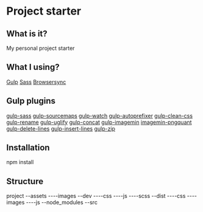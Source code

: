 # Project starter

What is it?
-----------

My personal project starter


What I using?
-------------

[Gulp](http://gulpjs.com)
[Sass](http://sass-lang.com)
[Browsersync](https://www.browsersync.io)


Gulp plugins
------------

[gulp-sass](https://www.npmjs.com/package/gulp-sass)
[gulp-sourcemaps](https://www.npmjs.com/package/gulp-sourcemaps)
[gulp-watch](https://www.npmjs.com/package/gulp-watch)
[gulp-autoprefixer](https://www.npmjs.com/package/gulp-autoprefixer)
[gulp-clean-css](https://www.npmjs.com/package/gulp-clean-css)
[gulp-rename](https://www.npmjs.com/package/gulp-rename)
[gulp-uglify](https://www.npmjs.com/package/gulp-uglify)
[gulp-concat](https://www.npmjs.com/package/gulp-concat)
[gulp-imagemin](https://www.npmjs.com/package/gulp-imagemin)
[imagemin-pngquant](https://www.npmjs.com/package/imagemin-pngquant)
[gulp-delete-lines](https://www.npmjs.com/package/gulp-delete-lines)
[gulp-insert-lines](https://www.npmjs.com/package/gulp-insert-lines)
[gulp-zip](https://www.npmjs.com/package/gulp-zip)


Installation
------------

npm install


Structure
---------

project
--assets
----images
--dev
----css
----js
----scss
--dist
----css
----images
----js
--node_modules
--src